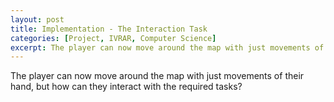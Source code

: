```yaml
---
layout: post
title: Implementation - The Interaction Task
categories: [Project, IVRAR, Computer Science]
excerpt: The player can now move around the map with just movements of their hand, but how can they interact with the required tasks?
---
```


The player can now move around the map with just movements of their hand, but how can they interact with the required tasks?
